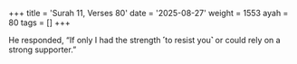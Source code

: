 +++
title = 'Surah 11, Verses 80'
date = '2025-08-27'
weight = 1553
ayah = 80
tags = []
+++

He responded, “If only I had the strength ˹to resist you˺ or could rely on a strong supporter.”